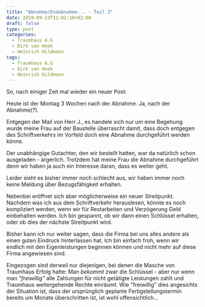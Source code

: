 ```yaml
---
title: "Abnahme/Endabnahme... - Teil 3"
date: 2019-09-23T11:02:19+02:00
draft: false
type: post
categories:
  - Traumhaus A.G
  - Dirk van Hoek
  - Heinrich Hildmann
tags:
  - Traumhaus A.G
  - Dirk van Hoek
  - Heinrich Hildmann
---
```


So, nach einiger Zeit mal wieder ein neuer Post:

Heute ist der Montag 3 Wochen nach der Abnahme. Ja, nach der Abnahme(?). 

Entgegen der Mail von Herr J., es handele sich nur um eine Begehung wurde meine Frau auf der Baustelle überrascht damit, dass doch entgegen des Schriftverkehrs im Vorfeld doch eine Abnahme durchgeführt werden könne. 

Der unabhängige Gutachter, den wir bestellt hatten, war da natürlich schon ausgeladen - ärgerlich. Trotzdem hat meine Frau die Abnahme durchgeführt denn wir haben ja auch ein Interesse daran, dass es weiter geht. 

Leider sieht es bisher immer noch schlecht aus, wir haben immer noch keine Meldung über Bezugsfähigkeit erhalten.

Nebenbei eröffnet sich aber möglicherweise ein neuer Streitpunkt. Nachdem was ich aus dem Schriftverkehr herauslesen, könnte es noch kompliziert werden, wenn wir für Restarbeiten und Verzögerung Geld einbehalten werden. Ich bin gespannt, ob wir dann einen Schlüssel erhalten, oder ob dies der nächste Streitpunkt wird.

Bisher kann ich nur weiter sagen, dass die Firma bei uns alles andere als einen guten Eindruck hinterlassen hat. Ich bin einfach froh, wenn wir endlich mit den Eigenleistungen beginnen können und nicht mehr auf diese Firma angewiesen sind.

Eingezogen sind derweil nur diejenigen, bei denen die Masche von Traumhaus Erfolg hatte: Man *bekommt* zwar die Schlüssel - aber nur wenn man *"freiwillig"* alle Zahlungen für nicht getätigte Leistungen zahlt und Traumhaus weitergehende Rechte einräumt. Wie "freiwillig" dies angesichts der Situation ist, dass der ursprünglich geplante Fertigstellungstermin bereits um Monate überschritten ist, ist wohl offensichtlich...